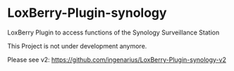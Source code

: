 # LoxBerry-Plugin-synology
LoxBerry Plugin to access functions of the Synology Surveillance Station

This Project is not under development anymore.

Please see v2: https://github.com/ingenarius/LoxBerry-Plugin-synology-v2
